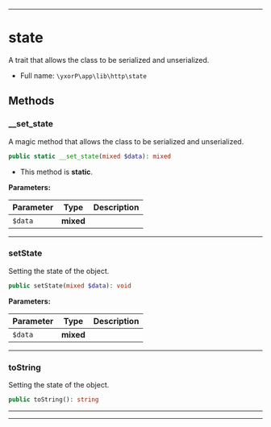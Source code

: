 ***

# state

A trait that allows the class to be serialized and unserialized.

* Full name: `\yxorP\app\lib\http\state`

## Methods

### __set_state

A magic method that allows the class to be serialized and unserialized.

```php
public static __set_state(mixed $data): mixed
```

* This method is **static**.

**Parameters:**

| Parameter | Type | Description |
|-----------|------|-------------|
| `$data` | **mixed** |  |

***

### setState

Setting the state of the object.

```php
public setState(mixed $data): void
```

**Parameters:**

| Parameter | Type | Description |
|-----------|------|-------------|
| `$data` | **mixed** |  |

***

### toString

Setting the state of the object.

```php
public toString(): string
```

***

***


